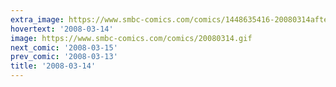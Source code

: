 ```yaml
---
extra_image: https://www.smbc-comics.com/comics/1448635416-20080314after.png
hovertext: '2008-03-14'
image: https://www.smbc-comics.com/comics/20080314.gif
next_comic: '2008-03-15'
prev_comic: '2008-03-13'
title: '2008-03-14'
---
```


